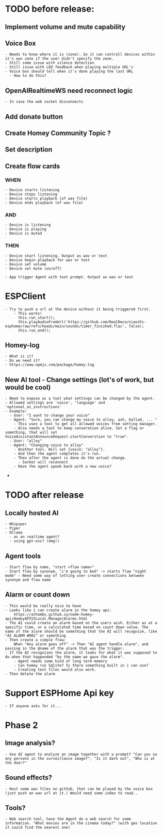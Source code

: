 # TODO before release:
    
## Implement volume and mute capability

## Voice Box
    - Needs to know where it is (zone). So it can controll devices within it's own zone if the user didn't specify the zone.
    - Still some issue with silence detection
    - Still issue with LED feedback when playing multiple URL's
    - Voice box should tell when it's done playing the last URL 
      - How to do this?

## OpenAIRealtimeWS need reconnect logic
    - In case the web socket disconnects

## Add donate button

## Create Homey Community Topic ?

## Set description


## Create flow cards

### WHEN
    - Device starts listening
    - Device stops listening
    - Device starts playback (of wav file)
    - Device ends playback (of wav file)
    
### AND
    - Device is listening
    - Device is playing
    - Device is muted

### THEN
    - Device start listening. Output as wav or text
    - Device begin playback for wav or text
    - Device set volume
    - Device set mute (on/off)

    - App trigger Agent with text prompt. Output as wav or text


# ESPClient
    - Try to push a url at the device without it being triggered first.
        - This works!
          this.run_start();
          this.playAudioFromUrl('https://github.com/RealDeco/xiaozhi-esphome/raw/refs/heads/main/sounds/timer_finished.flac', false);
          this.run_end();


## Homey-log
    - What is it?
    - Do we need it?
    - https://www.npmjs.com/package/homey-log



## New AI tool - Change settings (lot's of work, but would be cool)
    - Need to expose as a tool what settings can be changed by the agent.
    - Allowed settings are 'voice', 'language' and 'optional_ai_instructions'
    - Example:
      - User: "I want to change your voice"
      - Agent: "Sure, you can change my voice to alloy, ash, ballad, ... " 
        - This uses a tool to get all allowed voices from setting manager.
        - Also needs a tool to keep converation alive. Set a flag or something, that will set VoiceAssistantAnnounceRequest.startConverstion to "true".
      - User: "alloy"
      - Agent: "Changing voice to alloy"
        - Another tool. Will set {voice: "alloy"}.
        - And then the agent completes it's run.
        - Then after the agent is done do the actual change.
          - Socket will reconnect
        - Have the agent speak back with a new voice?
  - 












# TODO after release

## Locally hosted AI
    - Whipsper
    - Piper
    - Ollama 
      - as an realtime agent?
      - using gpt-oss? (omg!)

## Agent tools
    - Start flow by name, "start <flow name>"
    - Start flow by synonym, "i'm going to bed" -> starts flow "night mode" - Need some way of letting user create connections between synonym and flow name

## Alarm or count down
    - This would be really nice to have
    - Looks like i can create alarm in the homey api:
        https://athombv.github.io/node-homey-api/HomeyAPIV3Local.ManagerAlarms.html
    - The AI could create an alarm based on the users wish. Either as at a specific time, or a calculated time based on count down value. The name of the alarm should be something that the AI will recognize, like "AI ALARM #001" or something
    - Then create a simple flow:
        When "Any alarm goes off" -> Then "AI agent handle alarm", and passing in the @name of the alarm that was the trigger.
    - If the AI recognizes the alarm, it looks for what it was supposed to do when that happended "by the name we gave the alarm".
        - Agent needs some kind of long term memory
        - Can homey run Sqlite? Is there something built in i can use?
        - Creating text files would also work.
    - Then delete the alarm

# Support ESPHome Api key
    - If anyone asks for it...

# Phase 2

## Image analysis?
    - Use AI agent to analyze an image together with a prompt? "Can you se any persons in the surveillance image?", "Is it dark out", "Who is at the door?"

## Sound effects?
    - Host some wav files on github, that can be played by the voice box (just push an wav url at it.) Would need some index to read..

## Tools?
    - Web search tool, have the Agent do a web search for some information. "What movies are in the cinema today?" (with geo location it could find the nearest one)
